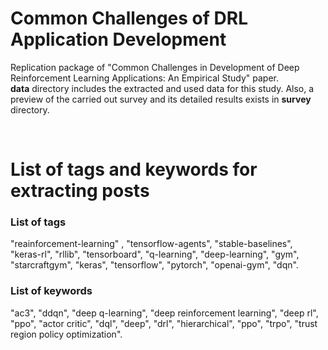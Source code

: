 # Common Challenges of DRL Application Development
Replication package of "Common Challenges in Development of Deep Reinforcement Learning Applications: An Empirical Study" paper.
<br>
**data** directory includes the extracted and used data for this study. Also, a preview of the carried out survey and its detailed results exists in **survey** directory. 

<br>

# List of tags and keywords for extracting posts
### List of tags ###
"reainforcement-learning" , "tensorflow-agents", "stable-baselines", "keras-rl", "rllib", "tensorboard", "q-learning", "deep-learning", "gym", "starcraftgym", "keras", "tensorflow", "pytorch", "openai-gym", "dqn".

### List of keywords ###
"ac3", "ddqn", "deep q-learning", "deep reinforcement learning", "deep rl", "ppo", "actor critic", "dql", "deep", "drl", "hierarchical", "ppo", "trpo", "trust region policy optimization".
